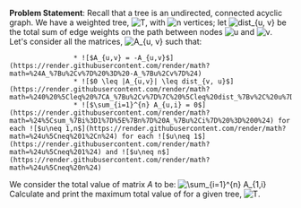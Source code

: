 **Problem Statement**:  Recall that a tree is an undirected, connected acyclic graph. We have a weighted tree, ![$T$](https://render.githubusercontent.com/render/math?math=%24T%24), with ![$n$](https://render.githubusercontent.com/render/math?math=%24n%24) vertices; 
                    let ![$dist_{u, v}$](https://render.githubusercontent.com/render/math?math=%24dist_%7Bu%2C%20v%7D%24) be the total sum of edge weights on the path between nodes ![$u$](https://render.githubusercontent.com/render/math?math=%24u%24) and ![$v$](https://render.githubusercontent.com/render/math?math=%24v%24).
                    Let's consider all the matrices, ![$A_{u, v}$](https://render.githubusercontent.com/render/math?math=%24A_%7Bu%2C%20v%7D%24) such that:
                    
                    * ![$A_{u,v} = -A_{u,v}$](https://render.githubusercontent.com/render/math?math=%24A_%7Bu%2Cv%7D%20%3D%20-A_%7Bu%2Cv%7D%24)
                    * ![$0 \leq |A_{u,v}| \leq dist_{v, u}$](https://render.githubusercontent.com/render/math?math=%240%20%5Cleq%20%7CA_%7Bu%2Cv%7D%7C%20%5Cleq%20dist_%7Bv%2C%20u%7D%24)
                    * ![$\sum_{i=1}^{n} A_{u,i} = 0$](https://render.githubusercontent.com/render/math?math=%24%5Csum_%7Bi%3D1%7D%5E%7Bn%7D%20A_%7Bu%2Ci%7D%20%3D%200%24) for each ![$u\neq 1,n$](https://render.githubusercontent.com/render/math?math=%24u%5Cneq%201%2Cn%24) for each ![$u\neq 1$](https://render.githubusercontent.com/render/math?math=%24u%5Cneq%201%24) and ![$u\neq n$](https://render.githubusercontent.com/render/math?math=%24u%5Cneq%20n%24)
We consider the total value of matrix $A$ to be:
                    ![$\sum_{i=1}^{n} A_{1,i}$](https://render.githubusercontent.com/render/math?math=%24%5Csum_%7Bi%3D1%7D%5E%7Bn%7D%20A_%7B1%2Ci%7D%24)
Calculate and print the maximum total value of  for a given tree, ![$T$](https://render.githubusercontent.com/render/math?math=%24T%24).
